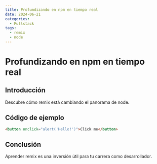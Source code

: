 ```yaml
---
title: Profundizando en npm en tiempo real
date: 2024-06-21
categories:
  - Fullstack
tags:
  - remix
  - node
---
```


# Profundizando en npm en tiempo real

## Introducción

Descubre cómo remix está cambiando el panorama de node.

## Código de ejemplo

```html
<button onclick="alert('Hello!')">Click me</button>
```

## Conclusión

Aprender remix es una inversión útil para tu carrera como desarrollador.